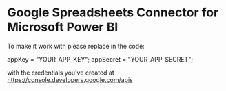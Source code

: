 # Google Spreadsheets Connector for Microsoft Power BI

To make it work with please replace in the code:

appKey = "YOUR_APP_KEY";
appSecret = "YOUR_APP_SECRET";	

with the credentials you've created at https://console.developers.google.com/apis
